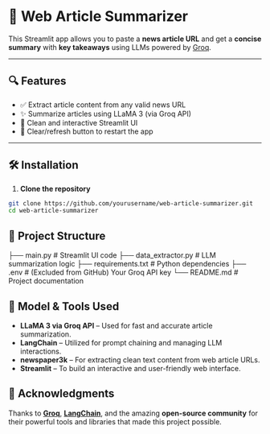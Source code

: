 
# 📰 Web Article Summarizer

This Streamlit app allows you to paste a **news article URL** and get a **concise summary** with **key takeaways** using LLMs powered by [Groq](https://groq.com/).

---

## 🔍 Features

- ✅ Extract article content from any valid news URL
- ✨ Summarize articles using LLaMA 3 (via Groq API)
- 🚀 Clean and interactive Streamlit UI
- 🔄 Clear/refresh button to restart the app

---

## 🛠️ Installation

1. **Clone the repository**

```bash
git clone https://github.com/yourusername/web-article-summarizer.git
cd web-article-summarizer
```

## 📁 Project Structure

├── main.py                 # Streamlit UI code
├── data_extractor.py       # LLM summarization logic
├── requirements.txt        # Python dependencies
├── .env                    # (Excluded from GitHub) Your Groq API key
└── README.md               # Project documentation

## 🧠 Model & Tools Used

- **LLaMA 3 via Groq API** – Used for fast and accurate article summarization.
- **LangChain** – Utilized for prompt chaining and managing LLM interactions.
- **newspaper3k** – For extracting clean text content from web article URLs.
- **Streamlit** – To build an interactive and user-friendly web interface.

## 🙌 Acknowledgments

Thanks to **[Groq](https://groq.com/)**, **[LangChain](https://www.langchain.com/)**, and the amazing **open-source community** for their powerful tools and libraries that made this project possible.



